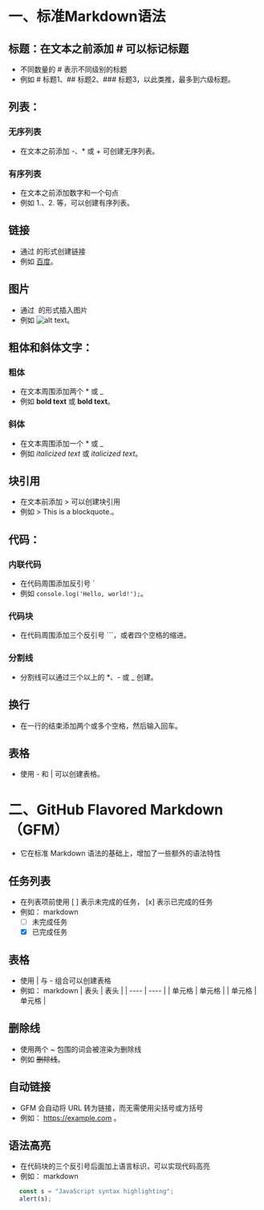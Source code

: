 
# 一、标准Markdown语法
## 标题：在文本之前添加 # 可以标记标题
- 不同数量的 # 表示不同级别的标题
- 例如 # 标题1、## 标题2、### 标题3，以此类推，最多到六级标题。
## 列表：
### 无序列表
- 在文本之前添加 -、* 或 + 可创建无序列表。
### 有序列表
- 在文本之前添加数字和一个句点
- 例如 1.、2. 等，可以创建有序列表。
## 链接
- 通过 []() 的形式创建链接
- 例如 [百度](http://www.baidu.com)。
## 图片
- 通过 ![]() 的形式插入图片
- 例如 ![alt text](http://url/to/img.png)。
## 粗体和斜体文字：
### 粗体
- 在文本周围添加两个 * 或 _
- 例如 **bold text** 或 __bold text__。
### 斜体
- 在文本周围添加一个 * 或 _
- 例如 *italicized text* 或 _italicized text_。
## 块引用
- 在文本前添加 > 可以创建块引用
- 例如 > This is a blockquote.。
## 代码：
### 内联代码
- 在代码周围添加反引号 `
- 例如 `console.log('Hello, world!');`。
### 代码块
- 在代码周围添加三个反引号 ```，或者四个空格的缩进。
### 分割线
- 分割线可以通过三个以上的 *、- 或 _ 创建。
## 换行
- 在一行的结束添加两个或多个空格，然后输入回车。
## 表格
- 使用 - 和 | 可以创建表格。   

# 二、GitHub Flavored Markdown（GFM）
- 它在标准 Markdown 语法的基础上，增加了一些额外的语法特性
## 任务列表
- 在列表项前使用 [ ] 表示未完成的任务， [x] 表示已完成的任务
- 例如：
markdown
     - [ ] 未完成任务
     - [x] 已完成任务
## 表格
- 使用 | 与 - 组合可以创建表格
- 例如：
markdown
     |  表头   | 表头  |
     |  ----  | ----  |
     | 单元格  | 单元格 |
     | 单元格  | 单元格 |
## 删除线
- 使用两个 ~ 包围的词会被渲染为删除线
- 例如 ~~删除线~~。
## 自动链接
- GFM 会自动将 URL 转为链接，而无需使用尖括号或方括号
- 例如： https://example.com 。
## 语法高亮
- 在代码块的三个反引号后面加上语言标识，可以实现代码高亮
- 例如：
markdown
```javascript
   const s = "JavaScript syntax highlighting";
   alert(s);
```
